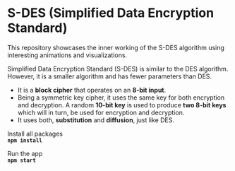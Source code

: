 # S-DES (Simplified Data Encryption Standard)

This repository showcases the inner working of the S-DES algorithm using interesting animations and visualizations. 

Simplified Data Encryption Standard (S-DES) is similar to the DES algorithm. However, it is a smaller algorithm and has fewer parameters than DES.

- It is a **block cipher** that operates on an **8-bit input**.
- Being a symmetric key cipher, it uses the same key for both encryption and decryption. A random **10-bit key** is used to produce **two 8-bit keys** which will in turn, be used for encryption and decryption.
- It uses both, **substitution** and **diffusion**, just like DES.

Install all packages <br>
**`npm install`** 

Run the app <br>
**`npm start`**
